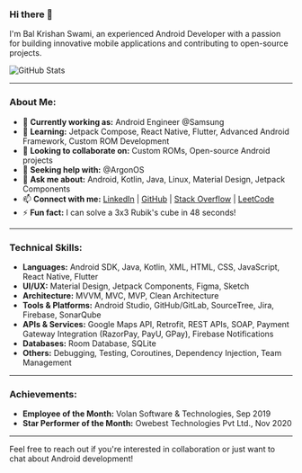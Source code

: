 ### Hi there 👋

I'm Bal Krishan Swami, an experienced Android Developer with a passion for building innovative mobile applications and contributing to open-source projects.

![GitHub Stats](https://github-readme-stats.vercel.app/api?username=amkrys&show_icons=true&theme=radical)

---

### About Me:

- 🔭 **Currently working as:** Android Engineer @Samsung
- 🌱 **Learning:** Jetpack Compose, React Native, Flutter, Advanced Android Framework, Custom ROM Development
- 👯 **Looking to collaborate on:** Custom ROMs, Open-source Android projects
- 🤔 **Seeking help with:** @ArgonOS
- 💬 **Ask me about:** Android, Kotlin, Java, Linux, Material Design, Jetpack Components
- 📫 **Connect with me:** [LinkedIn](https://www.linkedin.com/in/krishna-vaishnav-28425b172 "Krishna's LinkedIn") | [GitHub](https://github.com/amkrys) | [Stack Overflow](https://stackoverflow.com/users/11538411/krishna) | [LeetCode](https://leetcode.com/amkrys/)
- ⚡ **Fun fact:** I can solve a 3x3 Rubik's cube in 48 seconds!

---

### Technical Skills:

- **Languages:** Android SDK, Java, Kotlin, XML, HTML, CSS, JavaScript, React Native, Flutter
- **UI/UX:** Material Design, Jetpack Components, Figma, Sketch
- **Architecture:** MVVM, MVC, MVP, Clean Architecture
- **Tools & Platforms:** Android Studio, GitHub/GitLab, SourceTree, Jira, Firebase, SonarQube
- **APIs & Services:** Google Maps API, Retrofit, REST APIs, SOAP, Payment Gateway Integration (RazorPay, PayU, GPay), Firebase Notifications
- **Databases:** Room Database, SQLite
- **Others:** Debugging, Testing, Coroutines, Dependency Injection, Team Management

---

### Achievements:

- **Employee of the Month:** Volan Software & Technologies, Sep 2019
- **Star Performer of the Month:** Owebest Technologies Pvt Ltd., Nov 2020

---

Feel free to reach out if you're interested in collaboration or just want to chat about Android development!
